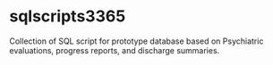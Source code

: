 # sqlscripts3365

Collection of SQL script for prototype database based on Psychiatric evaluations, progress reports, and discharge summaries.
